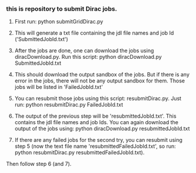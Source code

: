 ### this is repository to submit Dirac jobs. 

1. First run: python submitGridDirac.py 



2. This will generate a txt file containing the jdl file names and job Id ('SubmittedJobId.txt')




3. After the jobs are done, one can download the jobs using diracDownload.py. Run this script: python diracDownload.py SubmittedJobId.txt




4. This should download the output sandbox of the jobs. But if there is any error in the jobs, there will not be any output sandbox for them. Those jobs will be listed in 'FailedJobId.txt' 




5. You can resubmit those jobs using this script: resubmitDirac.py. Just run: python resubmitDirac.py FailedJobId.txt




6. The output of the previous step will be 'resubmittedJobId.txt'. This contains the jdl file names and job Ids. You can again download the output of the jobs using: python diracDownload.py resubmittedJobId.txt




7. If there are any failed jobs for the second try, you can resubmit using step 5 (now the text file name 'resubmittedFailedJobId.txt', so run: python resubmitDirac.py resubmittedFailedJobId.txt).

 Then follow step 6 (and 7).

